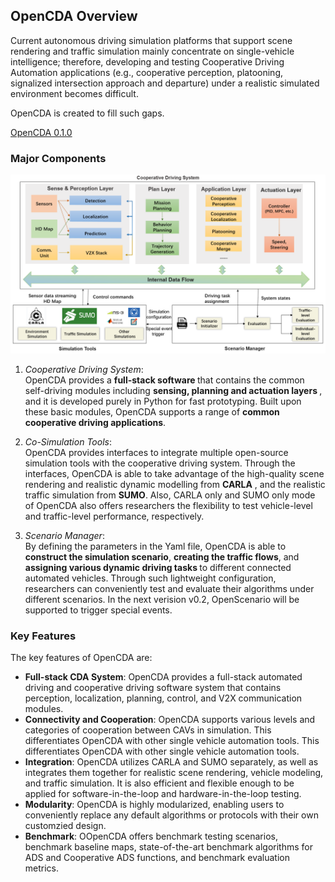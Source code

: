 ## OpenCDA Overview
Current autonomous driving simulation platforms that support scene rendering and traffic simulation mainly concentrate
on single-vehicle intelligence; therefore, developing and testing Cooperative Driving Automation applications (e.g., cooperative perception, platooning, signalized intersection approach and departure) under a realistic simulated environment becomes difficult.

OpenCDA is created to fill such gaps. 

<div class="build-buttons">
<p>
<a href="https://github.com/ucla-mobility/OpenCDA" target="_blank" class="btn btn-neutral" title="Go to the latest OpenCDA page">
<span class="icon icon-github"></span> OpenCDA 0.1.0</a>
</p>
</div>

### Major Components
![](images/OpenCDA_diagrams.png )
 1. <em>Cooperative Driving System</em>: <br /> OpenCDA  provides  a  <strong>full-stack software </strong>  that  contains  the  common  self-driving  modules including
    <strong>sensing,   planning and actuation  layers </strong>,  and  it  is  developed  purely  in  Python for fast prototyping.
    Built  upon these basic modules, OpenCDA supports a range of  <strong>common cooperative  driving  applications</strong>. <br />
 2. <em>Co-Simulation Tools</em>: <br />OpenCDA provides interfaces to integrate multiple open-source simulation tools
 with the cooperative driving system. Through the interfaces, OpenCDA is able to take advantage of the high-quality scene rendering
  and realistic dynamic modelling from <strong>CARLA</strong> , and the realistic traffic simulation from <strong>SUMO</strong>. Also, CARLA only and SUMO only mode of OpenCDA also offers researchers the flexibility to test vehicle-level and traffic-level performance, respectively.

 3. <em>Scenario Manager</em>:  <br />By defining the parameters in the Yaml file,  OpenCDA is able to <strong>construct the simulation scenario</strong>,
<strong> creating the traffic flows</strong>, and <strong>assigning various dynamic driving tasks </strong> to different connected automated vehicles. 
 Through such lightweight configuration, researchers can conveniently test and evaluate their algorithms under different scenarios. In the next verision v0.2, 
 OpenScenario will be supported to trigger special events.

### Key Features
The key features of OpenCDA are:
* <strong>Full-stack CDA System</strong>: OpenCDA provides a full-stack automated driving and cooperative driving software system that contains perception, localization, planning, control, and V2X communication modules.
* <strong>Connectivity and Cooperation</strong>: OpenCDA supports various levels and categories of cooperation between CAVs in simulation. This differentiates OpenCDA with other single vehicle automation tools.
  This differentiates OpenCDA with other single vehicle automation tools.
* <strong>Integration</strong>: OpenCDA utilizes CARLA and SUMO separately, as well as integrates them together for realistic scene rendering, vehicle modeling, and traffic simulation. It is also efficient and flexible enough to be applied for software-in-the-loop and hardware-in-the-loop testing.
* <strong>Modularity</strong>: OpenCDA is highly modularized, enabling users to conveniently replace any default algorithms or protocols with their own customzied design. 
* <strong>Benchmark</strong>: OOpenCDA offers benchmark testing scenarios, benchmark baseline maps, state-of-the-art benchmark algorithms for ADS and Cooperative ADS functions, and benchmark evaluation metrics.


